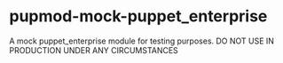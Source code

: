# pupmod-mock-puppet_enterprise
A mock puppet_enterprise module for testing purposes. DO NOT USE IN PRODUCTION UNDER ANY CIRCUMSTANCES
